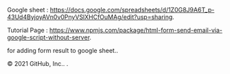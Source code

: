 Google sheet : https://docs.google.com/spreadsheets/d/1Z0G8J9A6T_p-43Ud4ByjoyAVn0v0PnyVSlXHCfOuMAg/edit?usp=sharing.

Tutorial Page : https://www.npmjs.com/package/html-form-send-email-via-google-script-without-server.

for adding form result to google sheet..

© 2021 GitHub, Inc..
.




